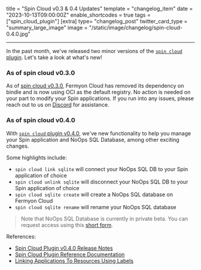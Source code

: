 title = "Spin Cloud v0.3 & 0.4 Updates"
template = "changelog_item"
date = "2023-10-13T09:00:00Z"
enable_shortcodes = true
tags = ["spin_cloud_plugin"]
[extra]
type= "changelog_post"
twitter_card_type = "summary_large_image" 
image = "/static/image/changelog/spin-cloud-0.4.0.jpg" 

---

In the past month, we've released two minor versions of the [`spin cloud` plugin](https://github.com/fermyon/cloud-plugin). Let's take a look at what's new!

### As of spin cloud v0.3.0

As of [spin cloud v0.3.0](https://github.com/fermyon/cloud-plugin/releases/tag/v0.3.0), Fermyon Cloud has removed its dependency on bindle and is now using OCI as the default registry. No action is needed on your part to modify your Spin applications. If you run into any issues, please reach out to us on [Discord](https://discord.gg/AAFNfS7NGf) for assistance.

### As of spin cloud v0.4.0

With [`spin cloud` plugin v0.4.0](https://github.com/fermyon/cloud-plugin), we've new functionality to help you manage your Spin application and NoOps SQL Database, among other exciting changes. 

Some highlights include:

* `spin cloud link sqlite` will connect your NoOps SQL DB to your Spin application of choice
* `spin cloud unlink sqlite` will disconnect your NoOps SQL DB to your Spin application of choice
* `spin cloud sqlite create` will create a NoOps SQL database on Fermyon Cloud
* `spin cloud sqlite rename` will rename your NoOps SQL database

> Note that NoOps SQL Database is currently in private beta. You can request access using this [short form](https://fibsu0jcu2g.typeform.com/to/Brv12FI0#hubspot_utk=xxxxx&hubspot_page_name=xxxxx&hubspot_page_url=xxxxx).


<!-- break -->

References:

- [Spin Cloud Plugin v0.4.0 Release Notes](https://github.com/fermyon/cloud-plugin/releases/tag/v0.4.0)
- [Spin Cloud Plugin Reference Documentation](./cloud/cloud-command-reference)
- [Linking Applications To Resources Using Labels](./cloud/linking-applications-to-resources-using-labels)
